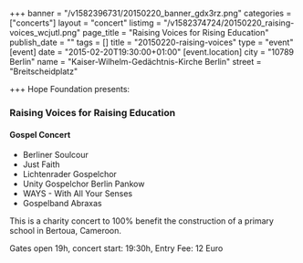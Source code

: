 +++
banner = "/v1582396731/20150220_banner_gdx3rz.png"
categories = ["concerts"]
layout = "concert"
listimg = "/v1582374724/20150220_raising-voices_wcjutl.png"
page_title = "Raising Voices for Rising Education"
publish_date = ""
tags = []
title = "20150220-raising-voices"
type = "event"
[event]
date = "2015-02-20T19:30:00+01:00"
[event.location]
city = "10789 Berlin"
name = "Kaiser-Wilhelm-Gedächtnis-Kirche Berlin"
street = "Breitscheidplatz"

+++
Hope Foundation presents: 

### Raising Voices for Raising Education

#### Gospel Concert

* Berliner Soulcour
* Just Faith
* Lichtenrader Gospelchor
* Unity Gospelchor Berlin Pankow
* WAYS - With All Your Senses
* Gospelband Abraxas

This is a charity concert to 100% benefit the construction of a primary school in Bertoua, Cameroon.

Gates open 19h, concert start: 19:30h, Entry Fee: 12 Euro